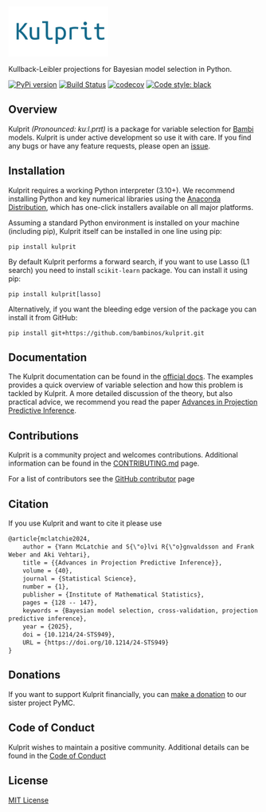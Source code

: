 <img src="https://raw.githubusercontent.com/bambinos/kulprit/main/docs/logos/kulprit_flat.png" width=200></img>

Kullback-Leibler projections for Bayesian model selection in Python.

[![PyPi version](https://badge.fury.io/py/kulprit.svg)](https://badge.fury.io/py/kulprit)
[![Build Status](https://github.com/bambinos/kulprit/actions/workflows/test.yml/badge.svg)](https://github.com/bambinos/kulprit/actions/workflows/test.yml)
[![codecov](https://codecov.io/gh/bambinos/kulprit/branch/main/graph/badge.svg?token=SLJIK2O4C5)](https://codecov.io/gh/bambinos/kulprit)
[![Code style: black](https://img.shields.io/badge/code%20style-black-000000.svg)](https://github.com/ambv/black)


## Overview

Kulprit _(Pronounced: kuːl.prɪt)_ is a package for variable selection for [Bambi](https://github.com/bambinos/bambi) models.
Kulprit is under active development so use it with care. If you find any bugs or have any feature requests, please open an [issue](https://github.com/bambinos/kulprit/issues).


## Installation

Kulprit requires a working Python interpreter (3.10+). We recommend installing Python and key numerical libraries using the [Anaconda Distribution](https://www.anaconda.com/products/individual#Downloads), which has one-click installers available on all major platforms.

Assuming a standard Python environment is installed on your machine (including pip), Kulprit itself can be installed in one line using pip:

    pip install kulprit

By default Kulprit performs a forward search, if you want to use Lasso (L1 search) you need to install `scikit-learn` package. You can install it using pip:

    pip install kulprit[lasso]

Alternatively, if you want the bleeding edge version of the package you can install it from GitHub:

    pip install git+https://github.com/bambinos/kulprit.git

## Documentation

The Kulprit documentation can be found in the [official docs](https://kulprit.readthedocs.io/en/latest/). The examples provides a quick overview of variable selection and how this problem is tackled by Kulprit. A more detailed discussion of the theory, but also practical advice, we recommend you read the paper [Advances in Projection Predictive Inference](https://doi.org/10.1214/24-STS949).


## Contributions

Kulprit is a community project and welcomes contributions. Additional information can be found in the [CONTRIBUTING.md](https://github.com/bambinos/kulprit/blob/main/CONTRIBUTING.md) page.

For a list of contributors see the [GitHub contributor](https://github.com/bambinos/kulprit/graphs/contributors) page

## Citation

If you use Kulprit and want to cite it please use

```
@article{mclatchie2024,
    author = {Yann McLatchie and S{\"o}lvi R{\"o}gnvaldsson and Frank Weber and Aki Vehtari},
    title = {{Advances in Projection Predictive Inference}},
    volume = {40},
    journal = {Statistical Science},
    number = {1},
    publisher = {Institute of Mathematical Statistics},
    pages = {128 -- 147},
    keywords = {Bayesian model selection, cross-validation, projection predictive inference},
    year = {2025},
    doi = {10.1214/24-STS949},
    URL = {https://doi.org/10.1214/24-STS949}
}
```


## Donations

If you want to support Kulprit financially, you can [make a donation](https://numfocus.org/donate-to-pymc) to our sister project PyMC.

## Code of Conduct

Kulprit wishes to maintain a positive community. Additional details can be found in the [Code of Conduct](https://github.com/bambinos/kulprit/blob/main/docs/CODE_OF_CONDUCT.md)

## License

[MIT License](https://github.com/bambinos/kulprit/blob/main/LICENSE)
